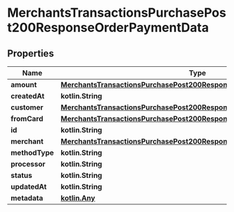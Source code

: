 
# MerchantsTransactionsPurchasePost200ResponseOrderPaymentData

## Properties
Name | Type | Description | Notes
------------ | ------------- | ------------- | -------------
**amount** | [**MerchantsTransactionsPurchasePost200ResponseOrderPaymentDataAmount**](MerchantsTransactionsPurchasePost200ResponseOrderPaymentDataAmount.md) |  | 
**createdAt** | **kotlin.String** |  | 
**customer** | [**MerchantsTransactionsPurchasePost200ResponseOrderPaymentDataCustomer**](MerchantsTransactionsPurchasePost200ResponseOrderPaymentDataCustomer.md) |  | 
**fromCard** | [**MerchantsTransactionsPurchasePost200ResponseOrderPaymentDataFromCard**](MerchantsTransactionsPurchasePost200ResponseOrderPaymentDataFromCard.md) |  | 
**id** | **kotlin.String** |  | 
**merchant** | [**MerchantsTransactionsPurchasePost200ResponseOrderPaymentDataMerchant**](MerchantsTransactionsPurchasePost200ResponseOrderPaymentDataMerchant.md) |  | 
**methodType** | **kotlin.String** |  | 
**processor** | **kotlin.String** |  | 
**status** | **kotlin.String** |  | 
**updatedAt** | **kotlin.String** |  | 
**metadata** | [**kotlin.Any**](.md) |  |  [optional]



